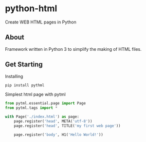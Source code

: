 # python-html
Create WEB HTML pages in Python

## About
Framework written in Python 3 to simplify the making of HTML files.

## Get Starting
Installing
```python
pip install pythml
```  

Simplest html page with pytml
```python
from pytml.essential.page import Page
from pytml.tags import *

with Page('./index.html') as page:
    page.register('head', META('utf-8'))
    page.register('head', TITLE('my first web page'))

    page.register('body', H1('Hello World!'))
```
